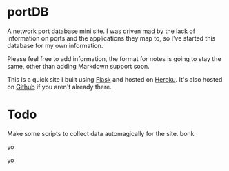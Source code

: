 portDB
======

A network port database mini site. I was driven mad by the lack of information on ports and the applications they map to, so I've started this database for my own information.

Please feel free to add information, the format for notes is going to stay the same, other than adding 
Markdown support soon.

This is a quick site I built using [Flask](http://flask.pocoo.org) and hosted on [Heroku](http://heroku.com). It's also hosted on [Github](https://github.com/yaleman/portdb) if you aren't already there.

# Todo

Make some scripts to collect data automagically for the site.
bonk

yo

yo
